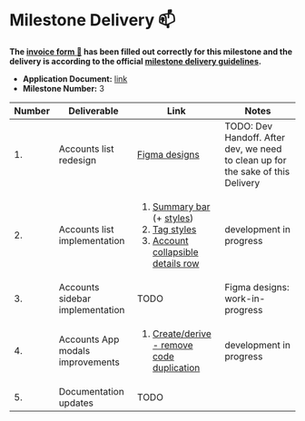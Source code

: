 # Milestone Delivery :mailbox:

**The [invoice form :pencil:](https://docs.google.com/forms/d/e/1FAIpQLSfmNYaoCgrxyhzgoKQ0ynQvnNRoTmgApz9NrMp-hd8mhIiO0A/viewform) has been filled out correctly for this milestone and the delivery is according to the official [milestone delivery guidelines](https://github.com/w3f/Grants-Program/blob/master/docs/milestone-deliverables-guidelines.md).**

* **Application Document:** [link](https://github.com/w3f/Grants-Program/blob/master/applications/polkadot-desktop-app.md)
* **Milestone Number:** 3

| Number | Deliverable                   | Link          | Notes |
| --- | -------------------------------- | ------------- |------ |
| 1.  | Accounts list redesign           | [Figma designs](figma-designs) | TODO: Dev Handoff. After dev, we need to clean up for the sake of this Delivery |
| 2.  | Accounts list implementation     | <ol><li>[Summary bar][pr-summary-bar] (+ [styles][pr-summary-bar-styles])</li><li>[Tag styles](pr-tag-styles)</li><li>[Account collapsible details row][pr-row-details]</li><ol> | development in progress |
| 3.  | Accounts sidebar implementation  | TODO | Figma designs: work-in-progress | 
| 4.  | Accounts App modals improvements | <ol><li>[Create/derive - remove code duplication][pr-modals-duplication]</li></ol> | development in progress |
| 5.  | Documentation updates            | TODO | |

[figma-designs]: https://www.figma.com/file/5NAICV06SHNbbIoYhrUS3u/PolkaDot?node-id=2839%3A8075
[pr-summary-bar]: https://github.com/polkadot-js/apps/pull/5876
[pr-summary-bar-styles]: https://github.com/polkadot-js/apps/pull/5891
[pr-tag-styles]: https://github.com/polkadot-js/apps/pull/5893
[pr-row-details]: https://github.com/polkadot-js/apps/pull/5894
[pr-modals-duplication]: https://github.com/polkadot-js/apps/pull/5895